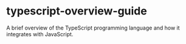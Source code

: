 # typescript-overview-guide
A brief overview of the TypeScript programming language and how it integrates with JavaScript.

